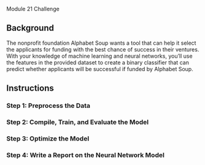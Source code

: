 Module 21 Challenge

## Background

The nonprofit foundation Alphabet Soup wants a tool that can help it select the applicants for funding with the best chance of success in their ventures. With your knowledge of machine learning and neural networks, you’ll use the features in the provided dataset to create a binary classifier that can predict whether applicants will be successful if funded by Alphabet Soup.

## Instructions

### Step 1: Preprocess the Data

### Step 2: Compile, Train, and Evaluate the Model

### Step 3: Optimize the Model

### Step 4: Write a Report on the Neural Network Model

